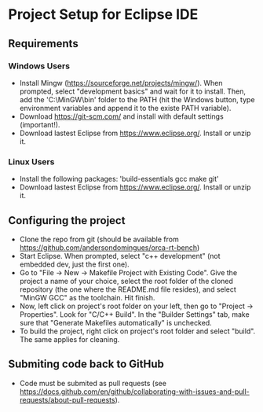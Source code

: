 # Project Setup for Eclipse IDE

## Requirements

### Windows Users
- Install Mingw (https://sourceforge.net/projects/mingw/). When prompted, select "development basics" and wait for it to install. Then, add the 'C:\MinGW\bin' folder to the PATH (hit the Windows button, type environment variables and append it to the existe PATH variable).
- Download https://git-scm.com/ and install with default settings (important!).
- Download lastest Eclipse from https://www.eclipse.org/. Install or unzip it.  

### Linux Users
- Install the following packages: 'build-essentials gcc make git' 
- Download lastest Eclipse from https://www.eclipse.org/. Install or unzip it.

## Configuring the project

- Clone the repo from git (should be available from https://github.com/andersondomingues/orca-rt-bench)
- Start Eclipse. When prompted, select "c++ development" (not embedded dev, just the first one). 
- Go to "File -> New -> Makefile Project with Existing Code". Give the project a name of your choice, select the root folder of the cloned repository (the one where the README.md file resides), and select "MinGW GCC" as the toolchain. Hit finish.
- Now, left click on project's root folder on your left, then go to "Project -> Properties". Look for "C/C++ Build". In the "Builder Settings" tab, make sure that "Generate Makefiles automatically" is unchecked.
- To build the project, right click on project's root folder and select "build". The same applies for cleaning.


## Submiting code back to GitHub

- Code must be submited as pull requests (see https://docs.github.com/en/github/collaborating-with-issues-and-pull-requests/about-pull-requests).